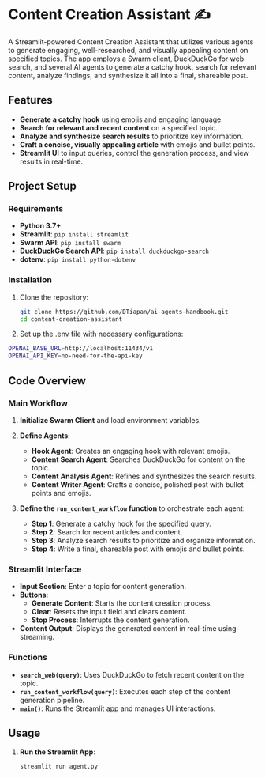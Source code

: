 # Content Creation Assistant ✍️

A Streamlit-powered Content Creation Assistant that utilizes various agents to generate engaging, well-researched, and visually appealing content on specified topics. The app employs a Swarm client, DuckDuckGo for web search, and several AI agents to generate a catchy hook, search for relevant content, analyze findings, and synthesize it all into a final, shareable post.

## Features

- **Generate a catchy hook** using emojis and engaging language.
- **Search for relevant and recent content** on a specified topic.
- **Analyze and synthesize search results** to prioritize key information.
- **Craft a concise, visually appealing article** with emojis and bullet points.
- **Streamlit UI** to input queries, control the generation process, and view results in real-time.

## Project Setup

### Requirements

- **Python 3.7+**
- **Streamlit**: `pip install streamlit`
- **Swarm API**: `pip install swarm`
- **DuckDuckGo Search API**: `pip install duckduckgo-search`
- **dotenv**: `pip install python-dotenv`

### Installation

1. Clone the repository:
   ```bash
   git clone https://github.com/DTiapan/ai-agents-handbook.git
   cd content-creation-assistant
   ```
2. Set up the .env file with necessary configurations:

```bash
OPENAI_BASE_URL=http://localhost:11434/v1
OPENAI_API_KEY=no-need-for-the-api-key
```

## Code Overview

### Main Workflow

1. **Initialize Swarm Client** and load environment variables.

2. **Define Agents**:

   - **Hook Agent**: Creates an engaging hook with relevant emojis.
   - **Content Search Agent**: Searches DuckDuckGo for content on the topic.
   - **Content Analysis Agent**: Refines and synthesizes the search results.
   - **Content Writer Agent**: Crafts a concise, polished post with bullet points and emojis.

3. **Define the `run_content_workflow` function** to orchestrate each agent:
   - **Step 1**: Generate a catchy hook for the specified query.
   - **Step 2**: Search for recent articles and content.
   - **Step 3**: Analyze search results to prioritize and organize information.
   - **Step 4**: Write a final, shareable post with emojis and bullet points.

### Streamlit Interface

- **Input Section**: Enter a topic for content generation.
- **Buttons**:
  - **Generate Content**: Starts the content creation process.
  - **Clear**: Resets the input field and clears content.
  - **Stop Process**: Interrupts the content generation.
- **Content Output**: Displays the generated content in real-time using streaming.

### Functions

- **`search_web(query)`**: Uses DuckDuckGo to fetch recent content on the topic.
- **`run_content_workflow(query)`**: Executes each step of the content generation pipeline.
- **`main()`**: Runs the Streamlit app and manages UI interactions.

## Usage

1. **Run the Streamlit App**:
   ```bash
   streamlit run agent.py
   ```

```

```

